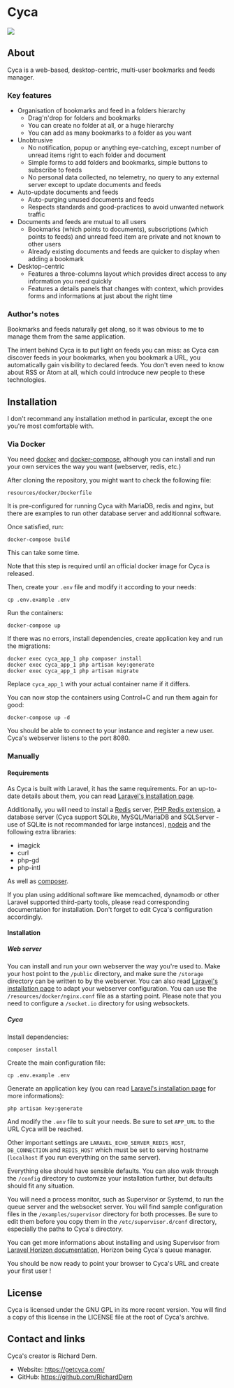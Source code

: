 # Cyca

![](https://static.getcyca.com/getcyca.com/screenshots/cyca-0.2.0.png)

## About

Cyca is a web-based, desktop-centric, multi-user bookmarks and feeds manager.

### Key features

- Organisation of bookmarks and feed in a folders hierarchy
    - Drag'n'drop for folders and bookmarks
    - You can create no folder at all, or a huge hierarchy
    - You can add as many bookmarks to a folder as you want
- Unobtrusive
    - No notification, popup or anything eye-catching, except number of unread
      items right to each folder and document
    - Simple forms to add folders and bookmarks, simple buttons to subscribe
      to feeds
    - No personal data collected, no telemetry, no query to any external server
      except to update documents and feeds
- Auto-update documents and feeds
    - Auto-purging unused documents and feeds
    - Respects standards and good-practices to avoid unwanted network traffic
- Documents and feeds are mutual to all users
    - Bookmarks (which points to documents), subscriptions (which points to 
      feeds) and unread feed item are private and not known to other users
    - Already existing documents and feeds are quicker to display when adding
      a bookmark
- Desktop-centric
    - Features a three-columns layout which provides direct access to any
      information you need quickly
    - Features a details panels that changes with context, which provides forms
      and informations at just about the right time

### Author's notes

Bookmarks and feeds naturally get along, so it was obvious to me to manage them
from the same application.

The intent behind Cyca is to put light on feeds you can miss: as Cyca can
discover feeds in your bookmarks, when you bookmark a URL, you automatically
gain visibility to declared feeds. You don't even need to know about RSS or Atom
at all, which could introduce new people to these technologies.

## Installation

I don't recommand any installation method in particular, except the one you're
most comfortable with.

### Via Docker

You need [docker](https://www.docker.com) and [docker-compose](https://docs.docker.com/compose/),
although you can install and run your own services the way you want (webserver,
redis, etc.)

After cloning the repository, you might want to check the following file:

```resources/docker/Dockerfile```

It is pre-configured for running Cyca with MariaDB, redis and nginx, but there
are examples to run other database server and additionnal software.

Once satisfied, run:

```docker-compose build```

This can take some time.

Note that this step is required until an official docker image for Cyca is 
released.

Then, create your ```.env``` file and modify it according to your needs:

```cp .env.example .env```

Run the containers:

```docker-compose up```

If there was no errors, install dependencies, create application key and run the 
migrations:

```
docker exec cyca_app_1 php composer install
docker exec cyca_app_1 php artisan key:generate
docker exec cyca_app_1 php artisan migrate
```

Replace ```cyca_app_1``` with your actual container name if it differs.

You can now stop the containers using Control+C and run them again for good:

```docker-compose up -d```

You should be able to connect to your instance and register a new user. Cyca's
webserver listens to the port 8080.

### Manually

#### Requirements

As Cyca is built with Laravel, it has the same requirements. For an up-to-date
details about them, you can read [Laravel's installation page](https://laravel.com/docs).

Additionally, you will need to install a [Redis](https://redis.io/) server, [PHP
Redis extension](https://github.com/phpredis/phpredis), a database server (Cyca
support SQLite, MySQL/MariaDB and SQLServer - use of SQLite is not recommanded
for large instances), [nodejs](https://nodejs.org/en/) and the following extra libraries:

- imagick
- curl
- php-gd
- php-intl

As well as [composer](https://getcomposer.org).

If you plan using additional software like memcached, dynamodb or other Laravel
supported third-party tools, please read corresponding documentation for 
installation. Don't forget to edit Cyca's configuration accordingly.

#### Installation

##### Web server

You can install and run your own webserver the way you're used to. Make your
host point to the ```/public``` directory, and make sure the ```/storage```
directory can be written to by the webserver. You can also read [Laravel's 
installation page](https://laravel.com/docs/8.x/installation#web-server-configuration) to adapt your webserver configuration.
You can use the ```/resources/docker/nginx.conf``` file as a starting point.
Please note that you need to configure a ```/socket.io``` directory for using
websockets.

##### Cyca

Install dependencies:

```composer install```

Create the main configuration file:

```cp .env.example .env```

Generate an application key (you can read [Laravel's installation page](https://laravel.com/docs) for more informations):

```php artisan key:generate```

And modify the ```.env``` file to suit your needs. Be sure to set ```APP_URL```
to the URL Cyca will be reached.

Other important settings are ```LARAVEL_ECHO_SERVER_REDIS_HOST```, 
```DB_CONNECTION``` and ```REDIS_HOST``` which must be set to serving hostname 
(```localhost``` if you run everything on the same server).

Everything else should have sensible defaults. You can also walk through the
```/config``` directory to customize your installation further, but defaults
should fit any situation.

You will need a process monitor, such as Supervisor or Systemd, to run the queue
server and the websocket server. You will find sample configuration files in the
```/examples/supervisor``` directory for both processes. Be sure to edit them
before you copy them in the ```/etc/supervisor.d/conf``` directory, especially
the paths to Cyca's directory.

You can get more informations about installing and using Supervisor from 
[Laravel Horizon documentation](https://laravel.com/docs/8.x/horizon#deploying-horizon), Horizon being Cyca's queue manager.

You should be now ready to point your browser to Cyca's URL and create your
first user !

## License

Cyca is licensed under the GNU GPL in its more recent version. You will find a
copy of this license in the LICENSE file at the root of Cyca's archive.

## Contact and links

Cyca's creator is Richard Dern.

- Website: https://getcyca.com/
- GitHub: https://github.com/RichardDern
